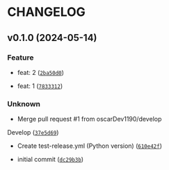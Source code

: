 # CHANGELOG



## v0.1.0 (2024-05-14)

### Feature

* feat: 2 ([`2ba50d0`](https://github.com/oscarDev1190/test-angular/commit/2ba50d071a42fdc8edca460b915e19ce913d7310))

* feat: 1 ([`7833312`](https://github.com/oscarDev1190/test-angular/commit/78333121ca6b6cfba8f7a785bcf0b24f4ce4605f))

### Unknown

* Merge pull request #1 from oscarDev1190/develop

Develop ([`37e5d69`](https://github.com/oscarDev1190/test-angular/commit/37e5d693c428f1a29032ebf5400a4617dd0c1670))

* Create test-release.yml (Python version) ([`610e42f`](https://github.com/oscarDev1190/test-angular/commit/610e42fd1985436d6a7de8cd615f087bf51f13ee))

* initial commit ([`dc29b3b`](https://github.com/oscarDev1190/test-angular/commit/dc29b3b25e0c1717053d7cc769ebe7b3fe6a31b1))
